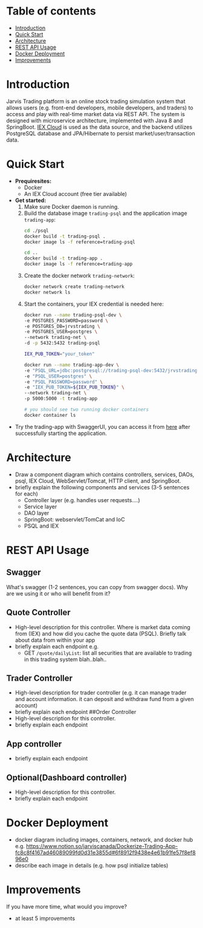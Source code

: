 # Table of contents
* [Introduction](#Introduction)
* [Quick Start](#Quick-Start)
* [Architecture](#Architecture)
* [REST API Usage](#REST-API-Usage)
* [Docker Deployment](#Docker-Deplotment)
* [Improvements](#Improvements)

# Introduction
Jarvis Trading platform is an online stock trading simulation system that allows users (e.g. front-end developers, mobile developers, and traders) to access and play with real-time market data via REST API. The system is designed with microservice architecture, implemented with Java 8 and SpringBoot. [IEX Cloud](https://iexcloud.io/) is used as the data source, and the backend utilizes PostgreSQL database and JPA/Hibernate to persist market/user/transaction data.

# Quick Start
- **Prequiresites:**
	- Docker
	- An IEX Cloud account (free tier available)
- **Get started:**
	1. Make sure Docker daemon is running.
	2. Build the database image `trading-psql` and the application image `trading-app`:
		``` sh
		cd ./psql
		docker build -t trading-psql .
		docker image ls -f reference=trading-psql

		cd ..
		docker build -t trading-app .
		docker image ls -f reference=trading-app
		```
	3. Create the docker network `trading-network`:
		``` sh
		docker network create trading-network
		docker network ls
		```
  	4. Start the containers, your IEX credential is needed here: 
		```sh
		docker run --name trading-psql-dev \
		-e POSTGRES_PASSWORD=password \
		-e POSTGRES_DB=jrvstrading \
		-e POSTGRES_USER=postgres \
		--network trading-net \
		-d -p 5432:5432 trading-psql

		IEX_PUB_TOKEN="your_token"

		docker run --name trading-app-dev \
		-e "PSQL_URL=jdbc:postgresql://trading-psql-dev:5432/jrvstrading" \
		-e "PSQL_USER=postgres" \
		-e "PSQL_PASSWORD=password" \
		-e "IEX_PUB_TOKEN=${IEX_PUB_TOKEN}" \
		--network trading-net \
		-p 5000:5000 -t trading-app

		# you should see two running docker containers
		docker container ls
		```
- Try the trading-app with SwaggerUI, you can access it from [here](http://localhost:8080/swagger-ui.html/)
after successfully starting the application.

# Architecture
- Draw a component diagram which contains controllers, services, DAOs, psql, IEX Cloud, WebServlet/Tomcat, HTTP client, and SpringBoot. 
- briefly explain the following components and services (3-5 sentences for each)
  - Controller layer (e.g. handles user requests....)
  - Service layer
  - DAO layer
  - SpringBoot: webservlet/TomCat and IoC
  - PSQL and IEX

# REST API Usage
## Swagger
What's swagger (1-2 sentences, you can copy from swagger docs). Why are we using it or who will benefit from it?
## Quote Controller
- High-level description for this controller. Where is market data coming from (IEX) and how did you cache the quote data (PSQL). Briefly talk about data from within your app
- briefly explain each endpoint
  e.g.
  - GET `/quote/dailyList`: list all securities that are available to trading in this trading system blah..blah..
## Trader Controller
- High-level description for trader controller (e.g. it can manage trader and account information. it can deposit and withdraw fund from a given account)
- briefly explain each endpoint
##Order Controller
- High-level description for this controller.
- briefly explain each endpoint
## App controller
- briefly explain each endpoint
## Optional(Dashboard controller)
- High-level description for this controller.
- briefly explain each endpoint

# Docker Deployment
- docker diagram including images, containers, network, and docker hub
e.g. https://www.notion.so/jarviscanada/Dockerize-Trading-App-fc8c8f4167ad46089099fd0d31e3855d#6f8912f9438e4e61b91fe57f8ef896e0
- describe each image in details (e.g. how psql initialize tables)

# Improvements
If you have more time, what would you improve?
- at least 5 improvements
